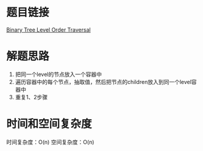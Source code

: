 # 题目链接

[Binary Tree Level Order Traversal](https://leetcode.com/problems/binary-tree-level-order-traversal/)

# 解题思路

1. 把同一个level的节点放入一个容器中
2. 遍历容器中的每个节点，抽取值，然后把节点的children放入到同一个level容器中
3. 重复1、2步骤

# 时间和空间复杂度

时间复杂度：O(n)
空间复杂度：O(n)
